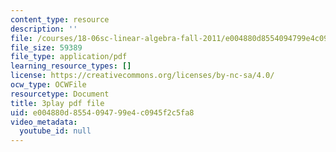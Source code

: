```yaml
---
content_type: resource
description: ''
file: /courses/18-06sc-linear-algebra-fall-2011/e004880d8554094799e4c0945f2c5fa8_srxexLishgY.pdf
file_size: 59389
file_type: application/pdf
learning_resource_types: []
license: https://creativecommons.org/licenses/by-nc-sa/4.0/
ocw_type: OCWFile
resourcetype: Document
title: 3play pdf file
uid: e004880d-8554-0947-99e4-c0945f2c5fa8
video_metadata:
  youtube_id: null
---
```

